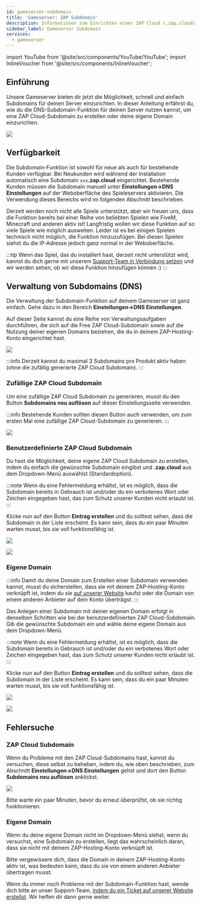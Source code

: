 ```yaml
---
id: gameserver-subdomain
title: 'Gameserver: ZAP Subdomain'
description: Informationen zum Einrichten einer ZAP Cloud (.zap.cloud) Subdomain oder deiner eigenen Domain für deinen Gameserver von ZAP-Hosting - ZAP-Hosting.com 
sidebar_label: Gameserver Subdomain
services:
  - gameserver
---
```


import YouTube from '@site/src/components/YouTube/YouTube';
import InlineVoucher from '@site/src/components/InlineVoucher';

## Einführung

Unsere Gameserver bieten dir jetzt die Möglichkeit, schnell und einfach Subdomains für deinen Server einzurichten. In dieser Anleitung erfährst du, wie du die DNS-Subdomain-Funktion für deinen Server nutzen kannst, um eine ZAP Cloud-Subdomain zu erstellen oder deine eigene Domain einzurichten.

<YouTube videoId="1fFagkzOvfo" imageSrc="https://screensaver01.zap-hosting.com/index.php/s/bbTYcXxCWXEYNrQ/preview" title="ZAP Cloud domain for Game Servers" description="Hast du das Gefühl, dass du etwas besser verstehst, wenn du es in Aktion siehst? Wir haben etwas für dich! Tauche ab in unser Video, welches alles für dich zusammenfasst. Egal, ob du es eilig hast oder einfach nur Informationen auf möglichst verständliche Art und Weise aufnehmen möchtest!"/>

![](https://screensaver01.zap-hosting.com/index.php/s/o7is2nazsZ5NPFF/preview)

<InlineVoucher />

## Verfügbarkeit

Die Subdomain-Funktion ist sowohl für neue als auch für bestehende Kunden verfügbar. Bei Neukunden wird während der Installation automatisch eine Subdomain `xxx`**.zap.cloud** eingerichtet. Bestehende Kunden müssen die Subdomain manuell unter **Einstellungen->DNS Einstellungen** auf der Weboberfläche des Spieleservers aktivieren. Die Verwendung dieses Bereichs wird im folgenden Abschnitt beschrieben.

Derzeit werden noch nicht alle Spiele unterstützt, aber wir freuen uns, dass die Funktion bereits bei einer Reihe von beliebten Spielen wie FiveM, Minecraft und anderen aktiv ist! Langfristig wollen wir diese Funktion auf so viele Spiele wie möglich ausweiten. Leider ist es bei einigen Spielen technisch nicht möglich, die Funktion hinzuzufügen. Bei diesen Spielen siehst du die IP-Adresse jedoch ganz normal in der Weboberfläche.

:::tip
Wenn das Spiel, das du installiert hast, derzeit nicht unterstützt wird, kannst du dich gerne mit unserem [Support-Team in Verbindung setzen](https://zap-hosting.com/de/customer/support/) und wir werden sehen, ob wir diese Funktion hinzufügen können :)
:::

## Verwaltung von Subdomains (DNS)

Die Verwaltung der Subdomain-Funktion auf deinem Gameserver ist ganz einfach. Gehe dazu in den Bereich **Einstellungen->DNS Einstellungen**.

Auf dieser Seite kannst du eine Reihe von Verwaltungsaufgaben durchführen, die sich auf die Free ZAP Cloud-Subdomain sowie auf die Nutzung deiner eigenen Domains beziehen, die du in deinem ZAP-Hosting-Konto eingerichtet hast.

![](https://screensaver01.zap-hosting.com/index.php/s/YZZ9qgCn57p6erP/preview)

:::info
Derzeit kannst du maximal 3 Subdomains pro Produkt aktiv haben (ohne die zufällig generierte ZAP Cloud Subdomain).
:::

### Zufällige ZAP Cloud Subdomain

Um eine zufällige ZAP Cloud Subdomain zu generieren, musst du den Button **Subdomains neu auflösen** auf dieser Einstellungsseite verwenden.

:::info
Bestehende Kunden sollten diesen Button auch verwenden, um zum ersten Mal eine zufällige ZAP Cloud-Subdomain zu generieren.
:::

![](https://screensaver01.zap-hosting.com/index.php/s/XRbnp6D8m8GoENn/preview)

### Benutzerdefinierte ZAP Cloud Subdomain

Du hast die Möglichkeit, deine eigene ZAP Cloud Subdomain zu erstellen, indem du einfach die gewünschte Subdomain eingibst und **.zap.cloud** aus dem Dropdown-Menü auswählst (Standardoption).

:::note
Wenn du eine Fehlermeldung erhältst, ist es möglich, dass die Subdomain bereits in Gebrauch ist und/oder du ein verbotenes Wort oder Zeichen eingegeben hast, das zum Schutz unserer Kunden nicht erlaubt ist.
:::

Klicke nun auf den Button **Eintrag erstellen** und du solltest sehen, dass die Subdomain in der Liste erscheint. Es kann sein, dass du ein paar Minuten warten musst, bis sie voll funktionsfähig ist.

![](https://screensaver01.zap-hosting.com/index.php/s/2iSAZJpETYw9H3p/preview)

![](https://screensaver01.zap-hosting.com/index.php/s/cMwxmPZFcyL7RjT/preview)

### Eigene Domain

:::info
Damit du deine Domain zum Erstellen einer Subdomain verwenden kannst, musst du sicherstellen, dass sie mit deinem ZAP-Hosting-Konto verknüpft ist, indem du sie [auf unserer Website](https://zap-hosting.com/de/shop/product/domain/) kaufst oder die Domain von einem anderen Anbieter auf dein Konto überträgst.
:::

Das Anlegen einer Subdomain mit deiner eigenen Domain erfolgt in denselben Schritten wie bei der benutzerdefinierten ZAP Cloud-Subdomain. Gib die gewünschte Subdomain ein und wähle deine eigene Domain aus dem Dropdown-Menü.

:::note
Wenn du eine Fehlermeldung erhältst, ist es möglich, dass die Subdomain bereits in Gebrauch ist und/oder du ein verbotenes Wort oder Zeichen eingegeben hast, das zum Schutz unserer Kunden nicht erlaubt ist.
:::

Klicke nun auf den Button **Eintrag erstellen** und du solltest sehen, dass die Subdomain in der Liste erscheint. Es kann sein, dass du ein paar Minuten warten musst, bis sie voll funktionsfähig ist.

![](https://screensaver01.zap-hosting.com/index.php/s/23w6gBHoYL75p5m/preview)

![](https://screensaver01.zap-hosting.com/index.php/s/WD42o4ytri6WPBf/preview)

## Fehlersuche

### ZAP Cloud Subdomain

Wenn du Probleme mit den ZAP Cloud-Subdomains hast, kannst du versuchen, diese selbst zu beheben, indem du, wie oben beschrieben, zum Abschnitt **Einstellungen->DNS Einstellungen** gehst und dort den Button **Subdomains neu auflösen** anklickst.

![](https://screensaver01.zap-hosting.com/index.php/s/XRbnp6D8m8GoENn/preview)

Bitte warte ein paar Minuten, bevor du erneut überprüfst, ob sie richtig funktionieren.

### Eigene Domain

Wenn du deine eigene Domain nicht im Dropdown-Menü siehst, wenn du versuchst, eine Subdomain zu erstellen, liegt das wahrscheinlich daran, dass sie nicht mit deinem ZAP-Hosting-Konto verknüpft ist.

Bitte vergewissere dich, dass die Domain in deinem ZAP-Hosting-Konto aktiv ist, was bedeuten kann, dass du sie von einem anderen Anbieter übertragen musst.

Wenn du immer noch Probleme mit der Subdomain-Funktion hast, wende dich bitte an unser Support-Team, [indem du ein Ticket auf unserer Website erstellst](https://zap-hosting.com/de/customer/support/). Wir helfen dir dann gerne weiter.

<InlineVoucher />
